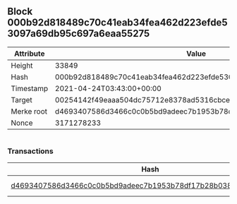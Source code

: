 ## Block 000b92d818489c70c41eab34fea462d223efde53097a69db95c697a6eaa55275

Attribute | Value
--- | ---
Height | 33849
Hash | 000b92d818489c70c41eab34fea462d223efde53097a69db95c697a6eaa55275
Timestamp | 2021-04-24T03:43:00+00:00
Target | 00254142f49eaaa504dc75712e8378ad5316cbcead634704b3734b6271167cc4
Merke root | d4693407586d3466c0c0b5bd9adeec7b1953b78df17b28b038f5e778cf1c2de0
Nonce | 3171278233

```

```

### Transactions

Hash | Amount
--- | ---
[d4693407586d3466c0c0b5bd9adeec7b1953b78df17b28b038f5e778cf1c2de0](d4693407586d3466c0c0b5bd9adeec7b1953b78df17b28b038f5e778cf1c2de0.md) | 10.00000000 SKEPTI 

